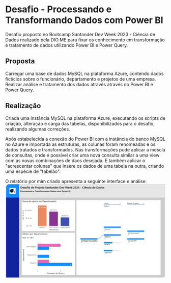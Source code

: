 # Desafio - Processando e Transformando Dados com Power BI
Desafio proposto no Bootcamp Santander Dev Week 2023 - Ciência de Dados realizado pela DIO.ME para fixar os conhecimento em transformação e tratamento de dados utilizando Power BI e Power Query.

## Proposta
Carregar uma base de dados MySQL na plataforma Azure, contendo dados fictícios sobre o funcionário, departamento e projetos de uma empresa. Realizar análise e tratamento dos dados através através do Power BI e Power Query.

## Realização
Criada uma instância MySQL na plataforma Azure, executando os scripts de criação, alteração e carga das tabelas, disponibilizados para o desafio, realizando algumas correções.

Após estabelecida a conexão do Power BI com a instância do banco MySQL no Azure e importada as estruturas, as colunas foram renomeadas e os dados tratados e transformados.
Nas transformações pude aplicar a mescla de consultas, onde é possível criar uma nova consulta similar a uma view com as novas combinações de daos desejada. E também aplicar o "acrescentar colunas" que insere os dados de uma tabela na outra, criando uma espécie de "tabelão".

O relatório por mim criado apresenta a seguinte interface e análise:
![Alt text](image.png)
